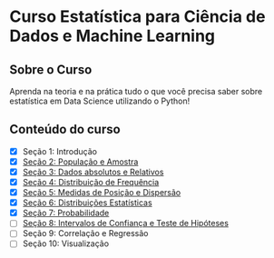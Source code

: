 # Curso Estatística para Ciência de Dados e Machine Learning

## Sobre o Curso  

Aprenda na teoria e na prática tudo o que você precisa saber sobre estatística em Data Science utilizando o Python!

## Conteúdo do curso

- [x] Seção 1: Introdução  
- [x] [Seção 2: População e Amostra](https://github.com/Joao-Inacio/Statistics_for-Data_Science/tree/master/populacao_e_amostra)
- [x] [Seção 3: Dados absolutos e Relativos](https://github.com/Joao-Inacio/Statistics_for-Data_Science/tree/master/Dados_Absolutos_Relativos)
- [x] [Seção 4: Distribuição de Frequência](https://github.com/Joao-Inacio/Statistics_for-Data_Science/tree/master/Distribuicao_de_Frequencia)
- [x] [Seção 5: Medidas de Posição e Dispersão](https://github.com/Joao-Inacio/Statistics_for-Data_Science/tree/master/Medidas_de_Posicao_e_Dispersao)
- [x] [Seção 6: Distribuições Estatísticas](https://github.com/Joao-Inacio/Statistics_for-Data_Science/tree/master/Distribui%C3%A7%C3%B5es_Estatisticas)
- [x] [Seção 7: Probabilidade](https://github.com/Joao-Inacio/Statistics_for-Data_Science/tree/master/Probabilidade)
- [ ] [Seção 8: Intervalos de Confiança e Teste de Hipóteses](https://github.com/Joao-Inacio/Statistics_for-Data_Science/tree/master/Intervalos_de_Confianca_e_Teste_de_Hipoteses)
- [ ] Seção 9: Correlação e Regressão
- [ ] Seção 10: Visualização
